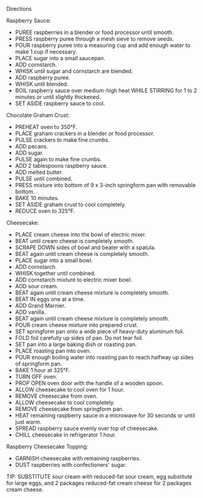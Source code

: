 Directions

Raspberry Sauce:
- PUREE raspberries in a blender or food processor until smooth.
- PRESS raspberry puree through a mesh sieve to remove seeds.
- POUR raspberry puree into a measuring cup and add enough water to make 1 cup if necessary.
- PLACE sugar into a small saucepan. 
- ADD cornstarch.
- WHISK until sugar and cornstarch are blended.
- ADD raspberry puree.
- WHISK until blended.
- BOIL raspberry sauce over medium-high heat WHILE STIRRING for 1 to 2 minutes or until slightly thickened.
- SET ASIDE raspberry sauce to cool.


Chocolate Graham Crust:
- PREHEAT oven to 350°F.
- PLACE graham crackers in a blender or food processor.
- PULSE crackers to make fine crumbs.
- ADD pecans.
- ADD sugar.
- PULSE again to make fine crumbs.
- ADD 2 tablespoons raspberry sauce.
- ADD melted butter.
- PULSE until combined.
- PRESS mixture into bottom of 9 x 3-inch springform pan with removable bottom. 
- BAKE 10 minutes.
- SET ASIDE graham crust to cool completely.
- REDUCE oven to 325°F.


Cheesecake:
- PLACE cream cheese into the bowl of electric mixer.
- BEAT until cream cheese is completely smooth.
- SCRAPE DOWN sides of bowl and beater with a spatula.
- BEAT again until cream cheese is completely smooth.
- PLACE sugar into a small bowl.
- ADD cornstarch.
- WHISK together until combined.
- ADD cornstarch mixture to electric mixer bowl.
- ADD sour cream.
- BEAT again until cream cheese mixture is completely smooth.
- BEAT IN eggs one at a time.
- ADD Grand Marnier.
- ADD vanilla.
- BEAT again until cream cheese mixture is completely smooth.
- POUR cream cheese mixture into prepared crust.
- SET springform pan onto a wide piece of heavy-duty aluminum foil.
- FOLD foil carefully up sides of pan. Do not tear foil.
- SET pan into a large baking dish or roasting pan.
- PLACE roasting pan into oven.
- POUR enough boiling water into roasting pan to reach halfway up sides of springform pan.
- BAKE 1 hour at 325°F.
- TURN OFF oven.
- PROP OPEN oven door with the handle of a wooden spoon.
- ALLOW cheesecake to cool oven for 1 hour.
- REMOVE cheesecake from oven.
- ALLOW cheesecake to cool completely.
- REMOVE cheesecake from springform pan.
- HEAT remaining raspberry sauce in a microwave for 30 seconds or until just warm.
- SPREAD raspberry sauce evenly over top of cheesecake.
- CHILL cheesecake in refrigerator 1 hour.


Raspberry Cheesecake Topping:
- GARNISH cheesecake with remaining raspberries.
- DUST raspberries with confectioners' sugar.
 
 
TIP: SUBSTITUTE sour cream with reduced-fat sour cream, egg substitute for large eggs, and 2 packages reduced-fat cream cheese for 2 packages cream cheese.